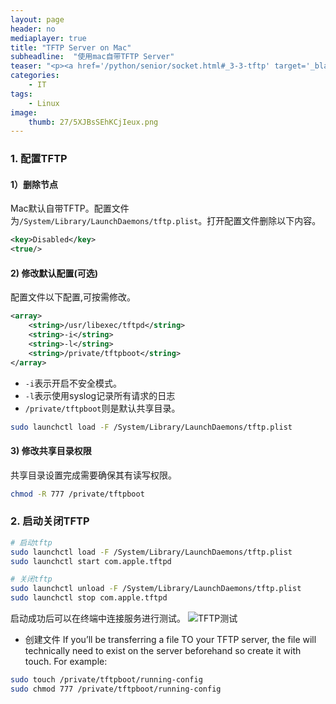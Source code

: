 ```yaml
---
layout: page
header: no
mediaplayer: true
title: "TFTP Server on Mac"
subheadline:  "使用mac自带TFTP Server"
teaser: "<p><a href='/python/senior/socket.html#_3-3-tftp' target='_blank'>TFTP</a>（Trivial File Transfer Protocol,简单文件传输协议）是一个基于UDP协议的简单的、低开销的文件传输协议。使用端口号为69。TFTP常用于小容量存储的服务器，如路由器等。</p>"
categories:
    - IT
tags:
    - Linux
image:
    thumb: 27/5XJBsSEhKCjIeux.png
---
```


### 1. 配置TFTP
#### 1）删除节点

Mac默认自带TFTP。配置文件为`/System/Library/LaunchDaemons/tftp.plist`。打开配置文件删除以下内容。

```xml
<key>Disabled</key>
<true/>
```

#### 2) 修改默认配置(可选)
配置文件以下配置,可按需修改。
```xml
<array>
    <string>/usr/libexec/tftpd</string>
    <string>-i</string>
    <string>-l</string>
    <string>/private/tftpboot</string>
</array>
```
* `-i`表示开启不安全模式。
* `-l`表示使用syslog记录所有请求的日志
* `/private/tftpboot`则是默认共享目录。



```sh
sudo launchctl load -F /System/Library/LaunchDaemons/tftp.plist
```

#### 3) 修改共享目录权限

共享目录设置完成需要确保其有读写权限。

```sh
chmod -R 777 /private/tftpboot
```

### 2. 启动关闭TFTP
```sh
# 启动tftp
sudo launchctl load -F /System/Library/LaunchDaemons/tftp.plist
sudo launchctl start com.apple.tftpd

# 关闭tftp
sudo launchctl unload -F /System/Library/LaunchDaemons/tftp.plist
sudo launchctl stop com.apple.tftpd
```

启动成功后可以在终端中连接服务进行测试。
![TFTP测试]({{site.urlimg}}25/lX2CP4pgyZUE3FS.jpg)

* 创建文件
If you’ll be transferring a file TO your TFTP server, the file will technically need to exist on the server beforehand so create it with touch. For example:
```sh
sudo touch /private/tftpboot/running-config
sudo chmod 777 /private/tftpboot/running-config
```
